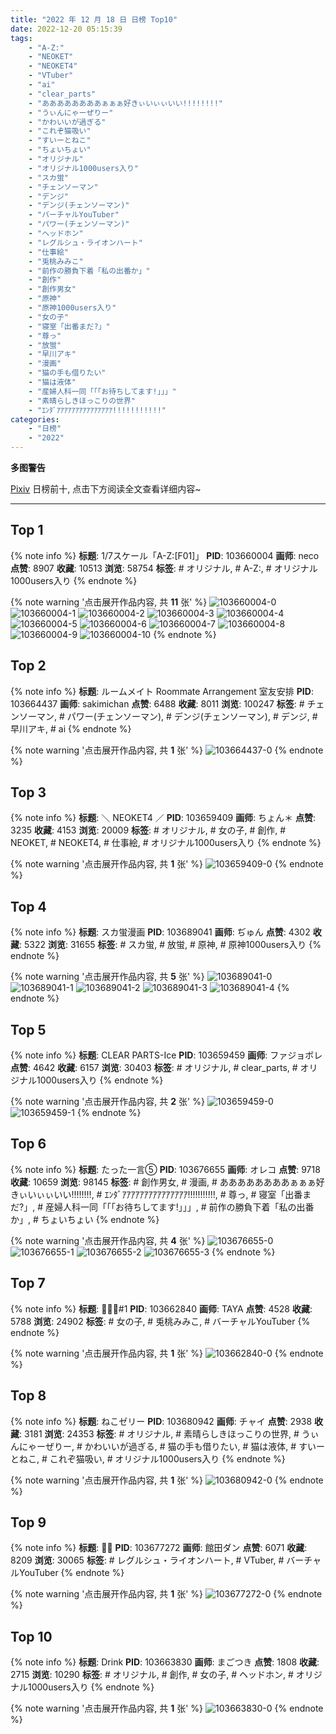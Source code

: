 ```yaml
---
title: "2022 年 12 月 18 日 日榜 Top10"
date: 2022-12-20 05:15:39
tags:
    - "A-Z:"
    - "NEOKET"
    - "NEOKET4"
    - "VTuber"
    - "ai"
    - "clear_parts"
    - "ああああああああぁぁぁ好きぃいぃぃいい!!!!!!!!"
    - "うぃんにゃーぜりー"
    - "かわいいが過ぎる"
    - "これぞ猫吸い"
    - "すいーとねこ"
    - "ちょいちょい"
    - "オリジナル"
    - "オリジナル1000users入り"
    - "スカ蛍"
    - "チェンソーマン"
    - "デンジ"
    - "デンジ(チェンソーマン)"
    - "バーチャルYouTuber"
    - "パワー(チェンソーマン)"
    - "ヘッドホン"
    - "レグルシュ・ライオンハート"
    - "仕事絵"
    - "兎桃みみこ"
    - "前作の勝負下着「私の出番か」"
    - "創作"
    - "創作男女"
    - "原神"
    - "原神1000users入り"
    - "女の子"
    - "寝室「出番まだ?」"
    - "尊っ"
    - "放蛍"
    - "早川アキ"
    - "漫画"
    - "猫の手も借りたい"
    - "猫は液体"
    - "産婦人科一同「「「お待ちしてます!」」」"
    - "素晴らしきほっこりの世界"
    - "ｴﾝﾀﾞｱｱｱｱｱｱｱｱｱｱｱｱｱｱｱ!!!!!!!!!!!"
categories:
    - "日榜"
    - "2022"
---
```


<i class="fa fa-triangle-exclamation"></i>**多图警告**<i class="fa fa-triangle-exclamation"></i>

[Pixiv](https://www.pixiv.net/) 日榜前十, 点击下方阅读全文查看详细内容~

<!-- more -->

---

## Top 1

{% note info %}
**标题**: 1/7スケール「A-Z:[F01]」
**PID**: 103660004 **画师**: neco
**点赞**: 8907 **收藏**: 10513 **浏览**: 58754
**标签**: # オリジナル, # A-Z:, # オリジナル1000users入り
{% endnote %}

{% note warning '点击展开作品内容, 共 **11** 张' %}
![103660004-0](https://i.pixiv.re/img-original/img/2022/12/17/00/30/03/103660004_p0.jpg)
![103660004-1](https://i.pixiv.re/img-original/img/2022/12/17/00/30/03/103660004_p1.jpg)
![103660004-2](https://i.pixiv.re/img-original/img/2022/12/17/00/30/03/103660004_p2.jpg)
![103660004-3](https://i.pixiv.re/img-original/img/2022/12/17/00/30/03/103660004_p3.jpg)
![103660004-4](https://i.pixiv.re/img-original/img/2022/12/17/00/30/03/103660004_p4.jpg)
![103660004-5](https://i.pixiv.re/img-original/img/2022/12/17/00/30/03/103660004_p5.jpg)
![103660004-6](https://i.pixiv.re/img-original/img/2022/12/17/00/30/03/103660004_p6.jpg)
![103660004-7](https://i.pixiv.re/img-original/img/2022/12/17/00/30/03/103660004_p7.jpg)
![103660004-8](https://i.pixiv.re/img-original/img/2022/12/17/00/30/03/103660004_p8.jpg)
![103660004-9](https://i.pixiv.re/img-original/img/2022/12/17/00/30/03/103660004_p9.jpg)
![103660004-10](https://i.pixiv.re/img-original/img/2022/12/17/00/30/03/103660004_p10.jpg)
{% endnote %}

## Top 2

{% note info %}
**标题**: ルームメイト Roommate Arrangement 室友安排
**PID**: 103664437 **画师**: sakimichan
**点赞**: 6488 **收藏**: 8011 **浏览**: 100247
**标签**: # チェンソーマン, # パワー(チェンソーマン), # デンジ(チェンソーマン), # デンジ, # 早川アキ, # ai
{% endnote %}

{% note warning '点击展开作品内容, 共 **1** 张' %}
![103664437-0](https://i.pixiv.re/img-original/img/2022/12/17/05/32/56/103664437_p0.jpg)
{% endnote %}

## Top 3

{% note info %}
**标题**: ＼  NEOKET4  ／
**PID**: 103659409 **画师**: ちょん＊
**点赞**: 3235 **收藏**: 4153 **浏览**: 20009
**标签**: # オリジナル, # 女の子, # 創作, # NEOKET, # NEOKET4, # 仕事絵, # オリジナル1000users入り
{% endnote %}

{% note warning '点击展开作品内容, 共 **1** 张' %}
![103659409-0](https://i.pixiv.re/img-original/img/2022/12/17/00/10/21/103659409_p0.png)
{% endnote %}

## Top 4

{% note info %}
**标题**: スカ蛍漫画
**PID**: 103689041 **画师**: ぢゅん
**点赞**: 4302 **收藏**: 5322 **浏览**: 31655
**标签**: # スカ蛍, # 放蛍, # 原神, # 原神1000users入り
{% endnote %}

{% note warning '点击展开作品内容, 共 **5** 张' %}
![103689041-0](https://i.pixiv.re/img-original/img/2022/12/18/00/28/49/103689041_p0.jpg)
![103689041-1](https://i.pixiv.re/img-original/img/2022/12/18/00/28/49/103689041_p1.jpg)
![103689041-2](https://i.pixiv.re/img-original/img/2022/12/18/00/28/49/103689041_p2.jpg)
![103689041-3](https://i.pixiv.re/img-original/img/2022/12/18/00/28/49/103689041_p3.jpg)
![103689041-4](https://i.pixiv.re/img-original/img/2022/12/18/00/28/49/103689041_p4.jpg)
{% endnote %}

## Top 5

{% note info %}
**标题**: CLEAR PARTS-Ice
**PID**: 103659459 **画师**: ファジョボレ
**点赞**: 4642 **收藏**: 6157 **浏览**: 30403
**标签**: # オリジナル, # clear_parts, # オリジナル1000users入り
{% endnote %}

{% note warning '点击展开作品内容, 共 **2** 张' %}
![103659459-0](https://i.pixiv.re/img-original/img/2022/12/17/00/11/59/103659459_p0.jpg)
![103659459-1](https://i.pixiv.re/img-original/img/2022/12/17/00/11/59/103659459_p1.jpg)
{% endnote %}

## Top 6

{% note info %}
**标题**: たった一言⑤
**PID**: 103676655 **画师**: オレコ
**点赞**: 9718 **收藏**: 10659 **浏览**: 98145
**标签**: # 創作男女, # 漫画, # ああああああああぁぁぁ好きぃいぃぃいい!!!!!!!!, # ｴﾝﾀﾞｱｱｱｱｱｱｱｱｱｱｱｱｱｱｱ!!!!!!!!!!!, # 尊っ, # 寝室「出番まだ?」, # 産婦人科一同「「「お待ちしてます!」」」, # 前作の勝負下着「私の出番か」, # ちょいちょい
{% endnote %}

{% note warning '点击展开作品内容, 共 **4** 张' %}
![103676655-0](https://i.pixiv.re/img-original/img/2022/12/17/17/53/00/103676655_p0.jpg)
![103676655-1](https://i.pixiv.re/img-original/img/2022/12/17/17/53/00/103676655_p1.jpg)
![103676655-2](https://i.pixiv.re/img-original/img/2022/12/17/17/53/00/103676655_p2.jpg)
![103676655-3](https://i.pixiv.re/img-original/img/2022/12/17/17/53/00/103676655_p3.jpg)
{% endnote %}

## Top 7

{% note info %}
**标题**: 🖤🐰🖤#1
**PID**: 103662840 **画师**: TAYA
**点赞**: 4528 **收藏**: 5788 **浏览**: 24902
**标签**: # 女の子, # 兎桃みみこ, # バーチャルYouTuber
{% endnote %}

{% note warning '点击展开作品内容, 共 **1** 张' %}
![103662840-0](https://i.pixiv.re/img-original/img/2022/12/17/02/50/01/103662840_p0.jpg)
{% endnote %}

## Top 8

{% note info %}
**标题**: ねこゼリー
**PID**: 103680942 **画师**: チャイ
**点赞**: 2938 **收藏**: 3181 **浏览**: 24353
**标签**: # オリジナル, # 素晴らしきほっこりの世界, # うぃんにゃーぜりー, # かわいいが過ぎる, # 猫の手も借りたい, # 猫は液体, # すいーとねこ, # これぞ猫吸い, # オリジナル1000users入り
{% endnote %}

{% note warning '点击展开作品内容, 共 **1** 张' %}
![103680942-0](https://i.pixiv.re/img-original/img/2022/12/17/20/30/01/103680942_p0.png)
{% endnote %}

## Top 9

{% note info %}
**标题**: 🔔🐾
**PID**: 103677272 **画师**: 館田ダン
**点赞**: 6071 **收藏**: 8209 **浏览**: 30065
**标签**: # レグルシュ・ライオンハート, # VTuber, # バーチャルYouTuber
{% endnote %}

{% note warning '点击展开作品内容, 共 **1** 张' %}
![103677272-0](https://i.pixiv.re/img-original/img/2022/12/17/18/15/12/103677272_p0.png)
{% endnote %}

## Top 10

{% note info %}
**标题**: Drink
**PID**: 103663830 **画师**: まごつき
**点赞**: 1808 **收藏**: 2715 **浏览**: 10290
**标签**: # オリジナル, # 創作, # 女の子, # ヘッドホン, # オリジナル1000users入り
{% endnote %}

{% note warning '点击展开作品内容, 共 **1** 张' %}
![103663830-0](https://i.pixiv.re/img-original/img/2022/12/17/04/23/01/103663830_p0.png)
{% endnote %}
